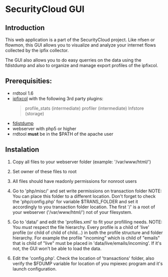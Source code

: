 # SecurityCloud GUI
## Introduction
This web application is a part of the SecurityCloud project. Like nfsen or flowmon, this GUI allows you to visualize and analyze your internet flows collected by the ipfix collector.

The GUI also allows you to do easy querries on the data using the fdistdump and also to organize and manage export profiles of the ipfixcol.

## Prerequisities:
- rrdtool 1.6
- [ipfixcol]() with the following 3rd party plugins:
	> profile_stats (intermediate)
	> profiler (intermediate)
	> lnfstore (storage)
- [fdistdump]()
- webserver with php5 or higher
- rrdtool **must** be in the $PATH of the apache user

## Instalation
1) Copy all files to your webserver folder (example: '/var/www/html/')
2) Set owner of these files to root
3) All files should have readonly permissions for nonroot users
4) Go to 'php/misc/' and set write permissions on transaction folder
	NOTE: You can place this folder to a different location. Don't
	forget to check the 'php/config.php' for variable $TRANS_FOLDER
	and set it accordingly to you transaction folder location. The
	first '/' is a root of your webserver ('/var/www/html/') not of
	your filesystem.
	
5) Go to 'data/' and edit the 'profiles.xml' to fit your profilling
needs.
	NOTE: You *must* respect the file hierarchy. Every profile is a
	child of 'live' profile (or child of child of child...) in both
	the profile structure and folder hierarchy.
	For example the profile "incoming" which is child of "emails"
	that is child of "live" must be placed in 'data/live/emails/incoming'.
	If it's not, the GUI won't be able to load the data.
	
6) Edit the 'config.php'. Check the location of 'transactions' folder,
also verify the $FDUMP variable for location of you mpiexec program
and it's launch configuration.
